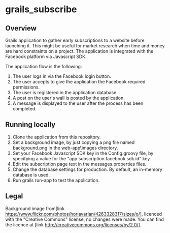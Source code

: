 # grails_subscribe

## Overview
Grails application to gather early subscriptions to a website before launching it. This might be useful for market research when time and money are hard constraints on a project.
The application is integrated with the Facebook platform via Javascript SDK.

The application flow is the following:
1. The user logs in via the Facebook login button.
2. The user accepts to give the application the Facebook required permissions.
3. The user is registered in the application database
4. A post on the user's wall is posted by the application.
5. A message is displayed to the user after the process has been completed.

## Running locally
1. Clone the application from this repository.
2. Set a background image, by just copying a png file named background.png in the web-app\images directory.
3. Set your Facebook Javascript SDK key in the Config.groovy file, by specifying a value for the "app.subscription.facebook.sdk.id" key.
4. Edit the subscription page text in the messages.properties files.
5. Change the database settings for production. By default, an in-memory database is used.
6. Run grails run-app to test the application.

## Legal
Background image from[link https://www.flickr.com/photos/horiavarlan/4263328317/sizes/o/],
licenced with the "Creative Commons" license, no changes were made.
You can find the licence at [link http://creativecommons.org/licenses/by/2.0/].